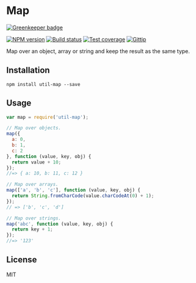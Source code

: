 # Map

[![Greenkeeper badge](https://badges.greenkeeper.io/blakeembrey/map.svg)](https://greenkeeper.io/)

[![NPM version][npm-image]][npm-url]
[![Build status][travis-image]][travis-url]
[![Test coverage][coveralls-image]][coveralls-url]
[![Gittip][gittip-image]][gittip-url]

Map over an object, array or string and keep the result as the same type.

## Installation

```
npm install util-map --save
```

## Usage

```javascript
var map = require('util-map');

// Map over objects.
map({
  a: 0,
  b: 1,
  c: 2
}, function (value, key, obj) {
  return value + 10;
});
//=> { a: 10, b: 11, c: 12 }

// Map over arrays.
map(['a', 'b', 'c'], function (value, key, obj) {
  return String.fromCharCode(value.charCodeAt(0) + 1);
});
// => ['b', 'c', 'd']

// Map over strings.
map('abc', function (value, key, obj) {
  return key + 1;
});
//=> '123'
```

## License

MIT

[npm-image]: https://img.shields.io/npm/v/util-map.svg?style=flat
[npm-url]: https://npmjs.org/package/util-map
[travis-image]: https://img.shields.io/travis/blakeembrey/map.svg?style=flat
[travis-url]: https://travis-ci.org/blakeembrey/map
[coveralls-image]: https://img.shields.io/coveralls/blakeembrey/map.svg?style=flat
[coveralls-url]: https://coveralls.io/r/blakeembrey/map?branch=master
[gittip-image]: https://img.shields.io/gittip/blakeembrey.svg?style=flat
[gittip-url]: https://www.gittip.com/blakeembrey
